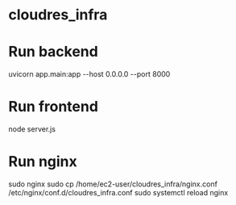 # cloudres_infra

# Run backend
uvicorn app.main:app --host 0.0.0.0 --port 8000

# Run frontend
node server.js

# Run nginx
sudo nginx
sudo cp /home/ec2-user/cloudres_infra/nginx.conf /etc/nginx/conf.d/cloudres_infra.conf
sudo systemctl reload nginx
